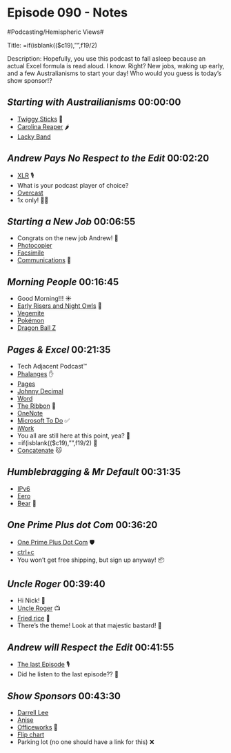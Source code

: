 # Episode 090 - Notes
#Podcasting/Hemispheric Views#

Title: =if(isblank(($c19),””,f19/2)

Description: Hopefully, you use this podcast to fall asleep because an actual Excel formula is read aloud. I know. Right? New jobs, waking up early, and a few Australianisms to start your day! Who would you guess is today’s show sponsor!?


## _Starting with Austrailianisms_ 00:00:00
- [Twiggy Sticks](https://www.smokedandcured.com.au/product/hi-mountain-snack-sticks-twiggy-sticks/) 🥩
- [Carolina Reaper](https://en.wikipedia.org/wiki/Carolina_Reaper) 🌶️
- [Lacky Band](https://en.wikipedia.org/wiki/Rubber_band)

## _Andrew Pays No Respect to the Edit_ 00:02:20
- [XLR](https://en.wikipedia.org/wiki/XLR_connector) 🎙️
- What is your podcast player of choice?
- [Overcast](https://overcast.fm/)
- 1x only! 🧑‍⚖️

## _Starting a New Job_ 00:06:55
- Congrats on the new job Andrew! 🎉
- [Photocopier](https://en.wikipedia.org/wiki/Photocopier)
- [Facsimile](https://en.wikipedia.org/wiki/Facsimile)
- [Communications](https://en.wikipedia.org/wiki/Communication_studies) 💬

## _Morning People_ 00:16:45
- Good Morning!!! ☀️
- [Early Risers and Night Owls](https://news.harvard.edu/gazette/story/2019/01/benefits-of-being-an-early-riser-vs-a-night-owl/) 🦉
- [Vegemite](http://www.vegemite.com.au/)
- [Pokémon](https://en.wikipedia.org/wiki/Pok%C3%A9mon)
- [Dragon Ball Z](https://en.wikipedia.org/wiki/Dragon_Ball_Z)

## _Pages & Excel_ 00:21:35
- Tech Adjacent Podcast™
- [Phalanges](https://en.wikipedia.org/wiki/Phalanx_bone) ✋
- [Pages](https://www.apple.com/pages/)
- [Johnny Decimal](https://johnnydecimal.com/)
- [Word](https://microsoft.com/en-us/microsoft-365/word)
- [The Ribbon](https://support.microsoft.com/en-us/office/show-or-hide-the-ribbon-in-office-d946b26e-0c8c-402d-a0f7-c6efa296b527) 🎀
- [OneNote](https://en.wikipedia.org/wiki/Microsoft_OneNote)
- [Microsoft To Do](https://todo.microsoft.com/) ✅
- [iWork](https://www.apple.com/iwork/)
- You all are still here at this point, yea? 😬
- =if(isblank(($c19),””,f19/2) 🫠
- [Concatenate](https://en.wikipedia.org/wiki/Concatenation) 🐱

## _Humblebragging & Mr Default_ 00:31:35
- [IPv6](https://en.wikipedia.org/wiki/IPv6)
- [Eero](https://eero.com/)
- [Bear](https://bear.app/) 🐻

## _One Prime Plus dot Com_ 00:36:20
- [One Prime Plus Dot Com](https://oneprimeplus.com) 🛡️
- [ctrl+c](https://en.wikipedia.org/wiki/Control-C)
- You won’t get free shipping, but sign up anyway! 📦

## _Uncle Roger_ 00:39:40
- Hi Nick! 👋
- [Uncle Roger](https://en.wikipedia.org/wiki/Nigel_Ng) 📺
- [Fried rice](https://en.wikipedia.org/wiki/Fried_rice) 🍚
- There’s the theme! Look at that majestic bastard! 🎵

## _Andrew will Respect the Edit_ 00:41:55
- [The last Episode](https://listen.hemisphericviews.com/089) 🎙️
- Did he listen to the last episode?? 🤔

## _Show Sponsors_ 00:43:30
- [Darrell Lee](https://en.wikipedia.org/wiki/Darrell_Lea)
- [Anise](https://en.wikipedia.org/wiki/Anise)
- [Officeworks](https://www.officeworks.com.au/) 🏢
- [Flip chart](https://en.wikipedia.org/wiki/Flip_chart)
- Parking lot (no one should have a link for this) ❌

